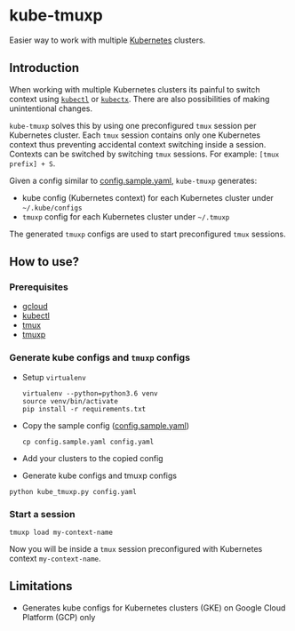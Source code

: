 # kube-tmuxp

Easier way to work with multiple [Kubernetes](https://kubernetes.io/) clusters.

## Introduction

When working with multiple Kubernetes clusters its painful to switch context using [`kubectl`](https://github.com/kubernetes/kubernetes/tree/master/cmd/kubectl) or [`kubectx`](https://github.com/ahmetb/kubectx). There are also possibilities of making unintentional changes.

`kube-tmuxp` solves this by using one preconfigured `tmux` session per Kubernetes cluster. Each `tmux` session contains only one Kubernetes context thus preventing accidental context switching inside a session. Contexts can be switched by switching `tmux` sessions. For example: `[tmux prefix] + S`.

Given a config similar to [config.sample.yaml](./config.sample.yaml), `kube-tmuxp` generates:

* kube config (Kubernetes context) for each Kubernetes cluster under `~/.kube/configs`
* `tmuxp` config for each Kubernetes cluster under `~/.tmuxp`

The generated `tmuxp` configs are used to start preconfigured `tmux` sessions.

## How to use?

### Prerequisites

* [gcloud](https://cloud.google.com/sdk/)
* [kubectl](https://kubernetes.io/docs/tasks/tools/install-kubectl/)
* [tmux](https://github.com/tmux/tmux)
* [tmuxp](https://github.com/tmux-python/tmuxp)

### Generate kube configs and `tmuxp` configs

* Setup `virtualenv`

  ```
  virtualenv --python=python3.6 venv
  source venv/bin/activate
  pip install -r requirements.txt
  ```

* Copy the sample config ([config.sample.yaml](./config.sample.yaml))

  ```
  cp config.sample.yaml config.yaml
  ```

* Add your clusters to the copied config
* Generate kube configs and tmuxp configs

```
python kube_tmuxp.py config.yaml
```

### Start a session

```
tmuxp load my-context-name
```

Now you will be inside a `tmux` session preconfigured with Kubernetes context `my-context-name`.

## Limitations

* Generates kube configs for Kubernetes clusters (GKE) on Google Cloud Platform (GCP) only
